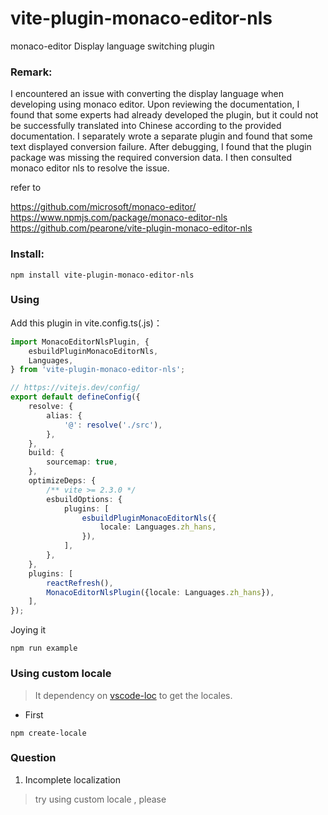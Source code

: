 # vite-plugin-monaco-editor-nls
monaco-editor Display language switching plugin

### Remark:
I encountered an issue with converting the display language when developing using monaco editor. Upon reviewing the documentation, I found that some experts had already developed the plugin, but it could not be successfully translated into Chinese according to the provided documentation. I separately wrote a separate plugin and found that some text displayed conversion failure. After debugging, I found that the plugin package was missing the required conversion data. I then consulted monaco editor nls to resolve the issue.

refer to

https://github.com/microsoft/monaco-editor/
https://www.npmjs.com/package/monaco-editor-nls
https://github.com/pearone/vite-plugin-monaco-editor-nls


### Install:

```shell
npm install vite-plugin-monaco-editor-nls
```

### Using

Add this plugin in vite.config.ts(.js)：

```typescript
import MonacoEditorNlsPlugin, {
    esbuildPluginMonacoEditorNls,
    Languages,
} from 'vite-plugin-monaco-editor-nls';

// https://vitejs.dev/config/
export default defineConfig({
    resolve: {
        alias: {
            '@': resolve('./src'),
        },
    },
    build: {
        sourcemap: true,
    },
    optimizeDeps: {
        /** vite >= 2.3.0 */
        esbuildOptions: {
            plugins: [
                esbuildPluginMonacoEditorNls({
                    locale: Languages.zh_hans,
                }),
            ],
        },
    },
    plugins: [
        reactRefresh(),
        MonacoEditorNlsPlugin({locale: Languages.zh_hans}),
    ],
});
```

Joying it

```shell
npm run example
```


### Using custom locale

> It dependency on [vscode-loc](https://github.com/microsoft/vscode-loc) to get the locales.

- First

```shell
npm create-locale
```

### Question

1. Incomplete localization

> try using custom locale , please
